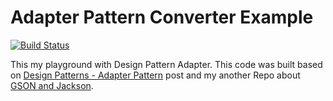 # Adapter Pattern Converter Example

[![Build Status](https://travis-ci.org/leandrocgsi/adapter-pattern-converter-example.svg?branch=master)](https://travis-ci.org/leandrocgsi/adapter-pattern-converter-example)

This my playground with Design Pattern Adapter. This code was built based on [Design Patterns - Adapter Pattern](https://www.tutorialspoint.com/design_pattern/adapter_pattern.htm) post and my another Repo about [GSON and Jackson](https://github.com/leandrocgsi/GSONJacksonPlayground).
